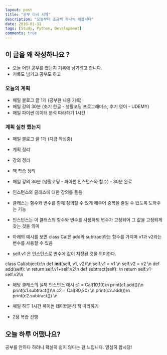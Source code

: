 ```yaml
---
layout: post
title: "공부 다시 시작" 
description: "오늘부터 조금씩 하나씩 해봅시다"
date: 2018-01-31
tags: [Study, Python, Development]
comments: true
---
```


## 이 글을 왜 작성하나요 ?

- 오늘 어떤 공부를 했는지 기록에 남기려고 합니다. 
- 기록도 남기고 공부도 하고

### 오늘의 계획 

- 매일 블로그 글 1개 (공부한 내용 기록)
- 매일 강의 30분 (초기 한글 - 생활코딩 프로그래머스, 후기 영어 - UDEMY)
- 매일 파이썬 데이터 분석 따라하기 1시간


### 계획 실천 했는지 

- 매일 블로그 글 1개 (지금 작성중)
 - 계획 정리 
 - 강의 정리
 - 책 학습 정리 
 
- 매일 강의 30분 (생활코딩 - 파이썬 인스턴스와 함수) - 30분 완료 
 - 인스턴스와 클래스에 대한 강의를 들음 
 - 클래스는 함수와 변수를 함께 정의할 수 있게 해주어 중복을 줄일 수 있도록 도와주는 기능 
 - 인스턴스는 이 클래스의 함수와 변수를 사용하되 변수가 고정되어 그 값을 고정되게 갖는 것을 의미
 - 아래의 예시를 보면 class Cal은 add와 subtract라는 함수를 가지며 v1과 v2라는 변수를 사용할 수 있음
 - self.v1 은 인스턴스로 변수에 값이 지정된 것을 의미한다. 
 
 class Cal(object):\n
    def __init__(self, v1, v2):\n
        self.v1 = v1 \n
        self.v2 = v2 \n
    def add(self): \n 
        return self.v1+self.v2\n
    def subtract(self): \n
        return self.v1-self.v2\n
        
 - 해당 클래스의 실제 인스턴스 예시 
  c1 = Cal(10,10)\n
  print(c1.add())\n
  print(c1.subtract())\n 
  c2 = Cal(30,20) \n 
  print(c2.add())\n 
  print(c2.subtract()) \n
  
- 매일 하루 1시간 파이썬 데이터분석 책 따라하기 
 - 2장 복습 진행


## 오늘 하루 어땠나요?

공부를 안하다 하려니 확실히 쉽지 않다는 걸 느낍니다. 열심히 합시당!

